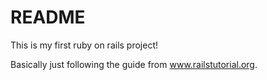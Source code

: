 # README

This is my first ruby on rails project!

Basically just following the guide from www.railstutorial.org. 
